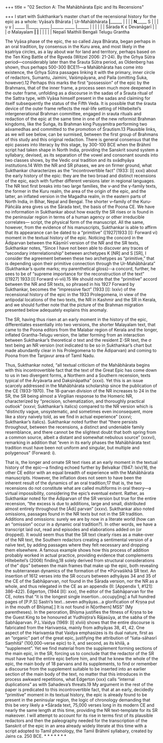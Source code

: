 +++
title = "02 Section A: The Mahābhārata Epic and Its Recensions"

+++
I start with Sukthankar’s master chart of the recensional history for the epic as a whole: 
Vyāsa’s Bhārata 
| Ur-Mahābhārata __________________|________________________ | | | | ______N___________ S | | | υ γ | _____ ||_____ _____ |______ _____ |______ | | | | | | Śārada K ε Devanāgarī | | 
| σ Malayalam ______|______ ______|______ | | | | | Nepalī Maithili Bengali Telugu Grantha 

The Vyāsa phase of the epic, the so called Jaya Bhārata, began perhaps in an oral 
tradition, by consensus in the Kuru area, and most likely in the kṣatriya circles, as a lay 
about war for land and territory, perhaps based on the Ten King Battle of the Ṛgveda 
(Witzel 2006: 21-24). By the Gṛhya Sūtra period—considerably later than the Śrauta 
Sūtra period, as Oldenberg has shown, thus perhaps 500-300 BCE11—a Mahābhārata has 
come into existence, the Gṛhya Sūtra passages linking it with the primary, inner circle of 
redactors, Sumantu, Jaimini, Vaiśmpāyana, and Paila (omitting Śuka, however).12 
Perhaps this marks the first “possession” of the epic by the Brahmans, that of the inner 
frame, a process seen much more deepened in the outer frame, unfolding as a discourse in 
the sadas of a Śrauta ritual of the Sattra type, with Vyāsa himself present in the sadas and 
claiming for itself subsequently the status of the Fifth Veda. It is possible that the śrauta 
device of the outer frame reflects the real-life setting of Hiltebeitel’s intergenerational 
Brahman committee, engaged in srauta rituals and redaction of the epic at the same time 
in one of the new reformist Brahman kingdoms, like the Śuṅga, its Brahman king 
Puṣyamitra performing two aśvamedhas and committed to the promotion of Śrautism.13 
Plausible links, as we will see below, can be surmised, between the first group of 
Brahmans of this study and this original redaction. There is general consensus that the 
epic passes into literacy by this stage, by 300-100 BCE when the Brāhmī script had taken 
shape in North India, providing the Sanskrit sound system a syllabary, devised, as its 
separation of the vowel and consonant sounds into two classes shows, by the Vedic oral 
tradition and its svādhyāya institutions.14 
With the NR and SR phases, we are on firmer ground, what Sukthankar 
characterizes as the “incontrovertible fact” (1933: [I] xxxi) about the early history of the 
epic: they are the two broad and distinct recensions of the epic, each with further different 
versions later in regional languages. The NR text first breaks into two large families, the 
ν-and the γ-family texts, the former in the Kuru realm, the area of the origin of the epic, 
and the latter, an inflated version in the Magadha realm, in the eastern parts of North 
India, in Bihar, Nepal and Bengal. The shorter ν–family of the Kuru-Pāñcāla area gives 
us the Śārada text, the basis of the Poona CE. 
We have no information in Sukthankar about how exactly the SR rises or is found 
in the peninsular region in terms of a human agency or other irreducible correlates— 
script, the physical form of the manuscript. All the same, however, from the evidence of 
his manuscripts, Sukthankar is able to affirm that its appearance can be dated to a 
“primitive” ([1927]1933 [I]: Forward vi) moment in the textual history of the epic. 
Noticing the concord in the Ādiparvan between the Kāṣmīrī version of the NR and the SR 
texts, Sukthankar notes, “Since I have not been able to discover any traces of “secondary 
interrelationship” between archetypes K [NR] and S [SR], I consider the agreement 
between these two archetypes as “primitive,” that is depending upon their primitive 
connection through the Ur-Mahābhārata” (Sukthankar’s quote marks; my parenthetical 
gloss)--a concord, further, he sees to be of “supreme importance for the reconstruction of 
the text” ([1927] 1933:[I] Forward vi-vii).15 We should note that the “primitive” accord 
between the NR and SR texts, so phrased in his 1927 Forward by Sukthankar, becomes 
the “impressive fact” (1933 [I]: lxxiv) of the recensional history of the epic in the 1933 
Prolegomena, in view of the antipodal locations of the two texts, the NR in Kashmir and 
the SR in Kerala, and we should further note that the picture of the Brahman migration 
presented below adequately explains this anomaly. 

The SR, having thus risen at an early moment in the history of the epic, 
differentiates essentially into two versions, the shorter Malayalam text, that came to the 
Poona editors from the Malabar region of Kerala and the longer, inflated Grantha-Telugu 
version, the latter forming from an interaction between Sukthankar’s theoretical σ text 
and the resident Σ-SR text, the σ text being an NR version (not indicated to be so in 
Sukthankar’s chart but made abundantly clear in his Prolegomena to the Ādiparvan) and 
coming to Poona from the Tanjavur area of Tamil Nadu. 

Thus, Sukthankar noted, “all textual criticism of the Mahābhārata begins with 
this incontrovertible fact that the text of the Great Epic has come down to us in two 
divergent forms, a Northern and a Southern recension, texts typical of the Āryāvarta and 
Dakṣināpatha” (xxxi). Yet this is an issue scarcely addressed in the Mahābhārata 
scholarship since the publication of the CE (1933-1970). The 18-parvan division of the 
NR increases to 24 in the SR, the SR being almost a Virgilian response to the Homeric 
NR, characterized by “precision, schematization, and thoroughly practical outlook” 
(xxxvi; Sukthankar’s italics) compared to the NR version which is “distinctly vague, 
unsystematic, and sometimes even inconsequent, more like a story naively told, as we 
find in actual experience” (xxxvi; Sukthankar’s italics). Sukthankar noted further that 
“there persists throughout, between the recensions, a distinct and undeniable family 
resemblance, and there cannot be the slightest doubt that both spring from a common 
source, albeit a distant and somewhat nebulous source” (xxxvi), remarking in addition 
that “even in its early phases the Mahābhārata text tradition must have been not uniform 
and singular, but multiple and polygenous” (Forward: i). 

That is, the longer and ornate SR text rises at an early moment in the textual 
history of the epic—a finding echoed further by Belvalkar (1947: lxiv)16, the other CE 
editor with an equal breadth of experience with the Mahābhārata manuscripts. However, 
the inflation does not seem to have been the inherent result of the dynamics of an oral 
tradition;17 that is, the two recensions do not constitute what are called multiforms in oral 
theory—a virtual impossibility, considering the epic’s eventual extent. Rather, as 
Sukthankar noted for the Ādiparvan of the SR version but true for the entire recension, 
“the excess is due to additions, large and small, distributed almost entirely throughout the 
[Ādi] parvan” (xxxv). Sukthankar also noted omissions, passages found in the NR texts 
but not in the SR tradition. Additions and omissions: surely we are by now in a literate 
world (how can an “omission” occur in a dynamic oral tradition?). In other words, we 
have a transcript laid out, read and episodes and elaborations added on (or dropped). 
It would seem thus that the SR text clearly rises as a make-over of the NR text, 
the Southern redactors creating a sentimental version of a naïve text, by adding passages 
where they felt necessary and dropping them elsewhere. A famous example shows how 
this process of addition probably worked in actual practice, providing evidence that 
complements Hiltebeitel’s (2006) finding,18 solely derived from structural considerations 
of the” dips” between the main frames that make up the epic, both revealing the 
subterranean dynamics of the formation of the *Pūrvaśikhā SR text. An insertion of 1612 
verses into the SR occurs between adhyāyas 34 and 35 of the CE of the Sabhāparvan, not 
found in the Śārada version, nor the NR as a whole, and thus relegated in the CE as an 
appendix (II: [Appendix 1, #121]: 386-422). Edgerton, (1944 [II]: xxx), the editor of 
the Sabhāparvan for the CE, notes that “it is the longest single insertion...occupy[ing] a 
full hundred pages of [P.P.S] Sastri’s text...seven adhyāyas...a glorification of Kṛṣṇa put 
in the mouth of Bhīṣma[.] It is not found in N[orthern] MSS” (My parentheses). In the 
peroration, Bhīṣma justifies the fitness of Kṛṣṇa to be the Guest King to be honoured at 
Yudhiṣṭira’s Rājasūya, at the sabha of the Sabhāparvan. 
P.L.Vaidya (1969: [I] xlviii) shows that the entire discourse is fabricated from the 
Harivaṃśa, mainly from adhyāyas 38, 41, 42. One aspect of the Harivaṃśa that Vaidya 
emphasizes is its dual nature, first as an “organic” part of the great epic, justifying the 
attribution of “śata-sāhasrī Saṃhitā” (100,000-verse epic) to it, and second, as its khilā, a 
“supplement”. Yet we find material from the supplement forming sections of the main 
epic, in the SR, forcing us to conclude that the redactor of the SR must have had the 
entire epic before him, and that he knew the whole of the epic, the main body of 18 
parvans and its supplements, to find or remember a discourse from the supplement 
suitable to be inserted into an earlier section of the main body of the text, no matter that 
this introduces in the process awkward repetitions, what Edgerton (xxx) calls “internal 
duplications” as with Sahadeva’s threats.19 
My argument in the rest of the paper is predicated to this incontrovertible fact, 
that at an early, decidedly “primitive” moment in its textual history, the epic is already 
found to be present in the peninsular region, the logic of chronology demanding that this 
be very likely a *Śārada text, 75,000 verses long in its modern CE and nearly the same 
length at this time, providing the NR text-template for its SR makeover. I will attempt to 
account for its rise in terms first of its plausible redactors and then the paleography 
needed for the transcription of the Sanskrit of the epic in an area already widely literate at 
this time with a script adopted to Tamil phonology, the Tamil Brāhmī syllabary, created 
by Jains ca. 250 BCE. * * * * * * * 
